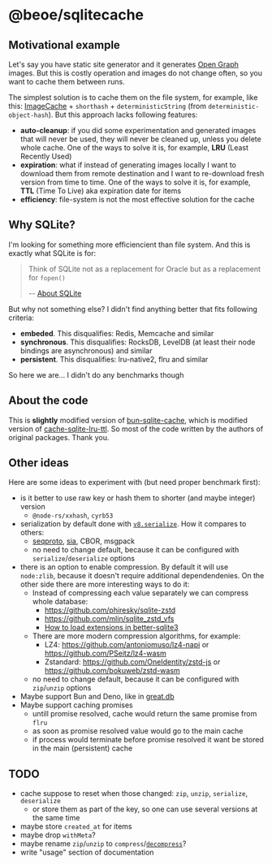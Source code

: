 # @beoe/sqlitecache

## Motivational example

Let's say you have static site generator and it generates [Open Graph](https://ogp.me/) images. But this is costly operation and images do not change often, so you want to cache them between runs.

The simplest solution is to cache them on the file system, for example, like this: [ImageCache](https://github.com/delucis/astro-og-canvas/blob/733a77b4a0688b0ad2a44862258307f6452b26de/packages/astro-og-canvas/src/generateOpenGraphImage.ts#L50-L71) + `shorthash` + `deterministicString` (from `deterministic-object-hash`). But this approach lacks following features:

- **auto-cleanup**: if you did some experimentation and generated images that will never be used, they will never be cleaned up, unless you delete whole cache. One of the ways to solve it is, for example, **LRU** (Least Recently Used)
- **expiration**: what if instead of generating images locally I want to download them from remote destination and I want to re-download fresh version from time to time. One of the ways to solve it is, for example, **TTL** (Time To Live) aka expiration date for items
- **efficiency**: file-system is not the most effective solution for the cache

## Why SQLite?

I'm looking for something more efficiencient than file system. And this is exactly what SQLite is for:

> Think of SQLite not as a replacement for Oracle but as a replacement for `fopen()`
>
> -- [About SQLite](https://www.sqlite.org/about.html)

But why not something else? I didn't find anything better that fits following criteria:

- **embeded**. This disqualifies: Redis, Memcache and similar
- **synchronous**. This disqualifies: RocksDB, LevelDB (at least their node bindings are asynchronous) and similar
- **persistent**. This disqualifies: lru-native2, flru and similar

So here we are... I didn't do any benchmarks though

## About the code

This is **slightly** modified version of [bun-sqlite-cache](https://github.com/notskamr/bun-sqlite-cache), which is modified version of [cache-sqlite-lru-ttl](https://github.com/jkelin/cache-sqlite-lru-ttl). So most of the code written by the authors of original packages. Thank you.

## Other ideas

Here are some ideas to experiment with (but need proper benchmark first):

- is it better to use raw key or hash them to shorter (and maybe integer) version
  - `@node-rs/xxhash`, `cyrb53`
- serialization by default done with [`v8.serialize`](https://nodejs.org/api/v8.html#v8serializevalue). How it compares to others:
  - [seqproto](https://github.com/askorama/seqproto), [sia](https://github.com/pouya-eghbali/sia), CBOR, msgpack
  - no need to change default, because it can be configured with `serialize`/`deserialize` options
- there is an option to enable compression. By default it will use `node:zlib`, because it doesn't require additional dependendenies. On the other side there are more interesting ways to do it:
  - Instead of compressing each value separately we can compress whole database:
    - https://github.com/phiresky/sqlite-zstd
    - https://github.com/mlin/sqlite_zstd_vfs
    - [How to load extensions in better-sqlite3](https://github.com/WiseLibs/better-sqlite3/blob/master/docs/api.md#loadextensionpath-entrypoint---this)
  - There are more modern compression algorithms, for example:
    - LZ4: https://github.com/antoniomuso/lz4-napi or https://github.com/PSeitz/lz4-wasm
    - Zstandard: https://github.com/OneIdentity/zstd-js or https://github.com/bokuweb/zstd-wasm
  - no need to change default, because it can be configured with `zip`/`unzip` options
- Maybe support Bun and Deno, like in [great.db](https://www.npmjs.com/package/great.db)
- Maybe support caching promises
  - untill promise resolved, cache would return the same promise from `flru`
  - as soon as promise resolved value would go to the main cache
  - if process would terminate before promise resolved it want be stored in the main (persistent) cache

## TODO

- cache suppose to reset when those changed: `zip`, `unzip`, `serialize`, `deserialize`
  - or store them as part of the key, so one can use several versions at the same time
- maybe store `created_at` for items
- maybe drop `withMeta`?
- maybe rename `zip`/`unzip` to `compress`/[`decompress`](https://english.stackexchange.com/questions/56480/difference-between-uncompress-and-decompress)?
- write "usage" section of documentation
